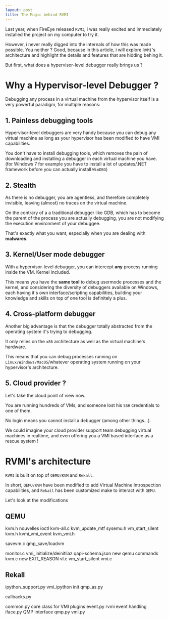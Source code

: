 ```yaml
---
layout: post
title: The Magic behind RVMI
---
```


Last year, when FireEye released `RVMI`, i was really excited and immediately installed the project on my computer to
try it.

However, i never really digged into the internals of how this was made possible.  You
neither ? Good, because in this article, i will explore `RVMI`'s architecture and highlight the details and features that
are hidding behing it.

But first, what does a hypervisor-level debugger really brings us ?

# Why a Hypervisor-level Debugger ?

Debugging any process in a virtual machine from the hypervisor itself is a very powerful paradigm, for multiple reasons:

## 1. Painless debugging tools

Hypervisor-level debuggers are very handy because you can debug any virtual machine as long as your hypervisor has been
modified to have VMI capabilities.

You don't have to install debugging tools, which removes the pain of downloading and installing a debugger in each
virtual machine you have. (for Windows 7 for example you have to install a lot of updates/.NET framework before you can
actually install `WinDBG`)

## 2. Stealth

As there is no debugger, you are agentless, and therefore completely invisible, leaving (almost) no traces on the
virtual machine.

On the contrary of a a traditional debugger like GDB, which has to become the parent of the process you are actually
debugging, you are not modifying the execution environment of your debuggee.

That's exactly what you want, especially when you are dealing with **malwares**.


## 3. Kernel/User mode debugger

With a hypervisor-level debugger, you can intercept **any** process running inside the VM. Kernel included.

This means you have the **same tool** to debug usermode processes and the kernel, and considering the diversity of
debuggers available on Windows, each having it's own interface/scripting capabilities, building your knowledge and
skills on top of one tool is definitely a plus.

## 4. Cross-platform debugger

Another big advantage is that the debugger totally abstracted from the operating system it's trying to debugging.

It only relies on the `x86` architecture as well as the virtual machine's hardware.

This means that you can debug processes running on `Linux/Windows/MacOS`/whatever operating system running on your
hypervisor's architecture.

## 5. Cloud provider ?

Let's take the cloud point of view now.

You are running hundreds of VMs, and someone lost his `SSH` credentials to one of them.

No login means you cannot install a debugger (among other things...).

We could imagine your cloud provider support team debugging virtual machines in realtime, and even offering you a VMI
based interface as a rescue system !

# RVMI's architecture

`RVMI` is built on top of `QEMU/KVM` and `Rekall`.

In short, `QEMU/KVM` have been modified to add Virtual Machine Introspection capabilities, and `Rekall` has been
customized make to interact with `QEMU`.

Let's look at the modifications


## QEMU

kvm.h
    nouvelles ioctl
kvm-all.c
    kvm_update_mtf
sysemu.h
    vm_start_silent
kvm.h
    kvmi_vmi_event
kvm_vmi.h

savevm.c
    qmp_save/loadvm

monitor.c
    vmi_initialize/deinitliaz
qapi-schema.json
    new qemu commands
kvm.c
    new EXIT_REASON
vl.c
    vm_start_silent
vmi.c

## Rekall

ipython_support.py
    vmi_ipython init
qmp_as.py
    
callbacks.py

common.py
    core class for VMI plugins
event.py
    rvmi event handling
iface.py
    QMP interface
qmp.py
vmi.py
